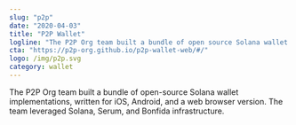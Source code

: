 ```yaml
---
slug: "p2p"
date: "2020-04-03"
title: "P2P Wallet"
logline: "The P2P Org team built a bundle of open source Solana wallet implementations."
cta: "https://p2p-org.github.io/p2p-wallet-web/#/"
logo: /img/p2p.svg
category: wallet
---
```


The P2P Org team built a bundle of open-source Solana wallet implementations, written for iOS, Android, and a web browser version. The team leveraged Solana, Serum, and Bonfida infrastructure.
